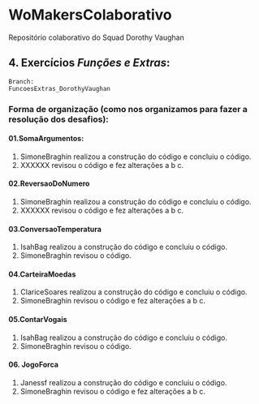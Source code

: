# WoMakersColaborativo
Repositório colaborativo do Squad Dorothy Vaughan

## 4. Exercícios *Funções e Extras*:  
    Branch:  
    FuncoesExtras_DorothyVaughan
### Forma de organização (como nos organizamos para fazer a resolução dos desafios):

#### 01.SomaArgumentos:
1. SimoneBraghin realizou a construção do código e concluiu o código.
2. XXXXXX revisou o código e fez alterações a b c.

#### 02.ReversaoDoNumero
1. SimoneBraghin realizou a construção do código e concluiu o código.
2. XXXXXX revisou o código e fez alterações a b c.

#### 03.ConversaoTemperatura
1. IsahBag realizou a construção do código e concluiu o código.
2. SimoneBraghin revisou o código.

#### 04.CarteiraMoedas
1. ClariceSoares realizou a construção do código e concluiu o código.
2. SimoneBraghin revisou o código e fez alterações a b c.

#### 05.ContarVogais
1. IsahBag realizou a construção do código e concluiu o código.
2. SimoneBraghin revisou o código.

#### 06. JogoForca
1. Janessf realizou a construção do código e concluiu o código.
2. SimoneBraghin revisou o código e fez alterações a b c.
